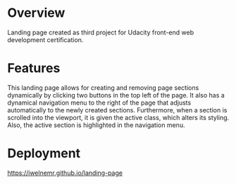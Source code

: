# Overview

Landing page created as third project for Udacity front-end web development certification.

# Features

This landing page allows for creating and removing page sections dynamically by clicking two buttons in the top left of the page. It also has a dynamical navigation menu to the right of the page that adjusts automatically to the newly created sections. Furthermore, when a section is scrolled into the viewport, it is given the active class, which alters its styling. Also, the active section is highlighted in the navigation menu.

# Deployment

https://iwelnemr.github.io/landing-page
